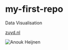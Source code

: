 # my-first-repo
Data Visualisation

[zuyd.nl](https://www.zuyd.nl)

![Anouk Heijnen](https://avatars.githubusercontent.com/u/79210284?s=60&v=4)
